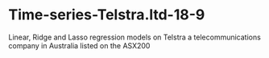 # Time-series-Telstra.ltd-18-9
Linear, Ridge and Lasso regression models on Telstra a telecommunications company in Australia listed on the ASX200
